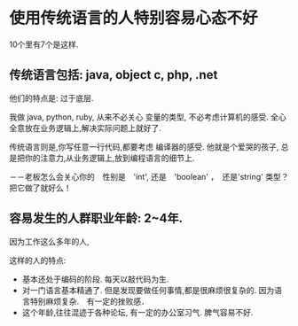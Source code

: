 # 使用传统语言的人特别容易心态不好

10个里有7个是这样.

## 传统语言包括: java, object c, php, .net

他们的特点是: 过于底层.

我做 java, python, ruby, 从来不必关心 变量的类型, 不必考虑计算机的感受. 全心全意放在业务逻辑上,解决实际问题上就好了.

传统语言则是,你写任意一行代码,都要考虑 编译器的感受. 他就是个爱哭的孩子, 总是把你的注意力,从业务逻辑上,放到编程语言的细节上.

－－老板怎么会关心你的　性别是　'int', 还是　'boolean' ，　还是'string' 类型？把它做了就好么！


## 容易发生的人群职业年龄: 2~4年.

因为工作这么多年的人,

这样的人的特点:

- 基本还处于编码的阶段. 每天以敲代码为生.
- 对一门语言基本精通了. 但是发现要做任何事情,都是很麻烦很复杂的. 因为语言特别麻烦复杂.　有一定的挫败感．
- 这个年龄,往往混迹于各种论坛, 有一定的办公室习气. 脾气容易不好.



